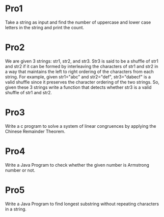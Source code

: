 # Pro1
Take a string as input and find the number of uppercase and lower case letters in the string and print the count.
# Pro2
We are given 3 strings: str1, str2, and str3. Str3 is said to be a shuffle of str1 and str2 if it can be formed by interleaving the characters of str1 and str2 in a way that maintains the left to right ordering of the characters from each string. For example, given str1="abc" and str2="def", str3="dabecf" is a valid shuffle since it preserves the character ordering of the two strings. So, given these 3 strings write a function that detects whether str3 is a valid shuffle of str1 and str2.
# Pro3
Write a c program to solve a system of linear congruences by applying the Chinese Remainder Theorem.
# Pro4
Write a Java Program to check whether the given number is Armstrong number or not.
# Pro5
Write a Java Program to find longest substring without repeating characters in a string.
